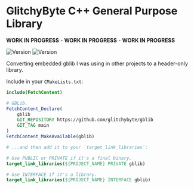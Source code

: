 # GlitchyByte C++ General Purpose Library

**WORK IN PROGRESS** - **WORK IN PROGRESS** - **WORK IN PROGRESS**

![Version](https://img.shields.io/badge/Version-0.1.0-blue)
![Version](https://img.shields.io/badge/20-white?logo=cplusplus&logoColor=00599C)

Converting embedded gblib I was using in other projects to a header-only library.

Include in your `CMakeLists.txt`:
```cmake
include(FetchContent)

# GBLib.
FetchContent_Declare(
    gblib
    GIT_REPOSITORY https://github.com/glitchybyte/gblib
    GIT_TAG main
)
FetchContent_MakeAvailable(gblib)

# ...and then add it to your `target_link_libraries`:

# Use PUBLIC or PRIVATE if it's a final binary.
target_link_libraries(${PROJECT_NAME} PRIVATE gblib)

# Use INTERFACE if it's a library.
target_link_libraries(${PROJECT_NAME} INTERFACE gblib)
```
